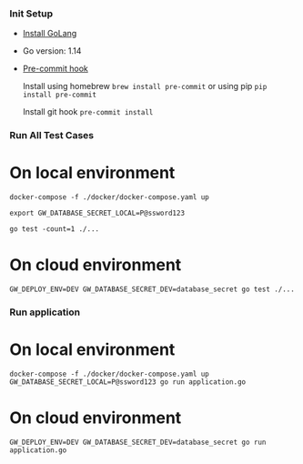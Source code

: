 ### Init Setup
- [Install GoLang](https://golang.org/doc/install)
- Go version: 1.14

- [Pre-commit hook](https://pre-commit.com/)

  Install using homebrew `brew install pre-commit` or using pip `pip install pre-commit`

  Install git hook `pre-commit install`

### Run All Test Cases
# On local environment

`docker-compose -f ./docker/docker-compose.yaml up`

`export GW_DATABASE_SECRET_LOCAL=P@ssword123`

`go test -count=1 ./...`

# On cloud environment
`GW_DEPLOY_ENV=DEV GW_DATABASE_SECRET_DEV=database_secret go test ./...`

### Run application
# On local environment
`docker-compose -f ./docker/docker-compose.yaml up`
`GW_DATABASE_SECRET_LOCAL=P@ssword123 go run application.go`
# On cloud environment
`GW_DEPLOY_ENV=DEV GW_DATABASE_SECRET_DEV=database_secret go run application.go`

